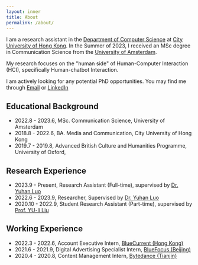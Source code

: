 ```yaml
---
layout: inner
title: About
permalink: /about/
---
```

I am a research assistant in the [Department of Computer Science]("https://www.cs.cityu.edu.hk/") at [City University of Hong Kong]("https://www.cityu.edu.hk/"). In the Summer of 2023, I received an MSc degree in Communication Science from the [University of Amsterdam]("https://www.uva.nl/en"). 

My research focuses on the "human side" of Human-Computer Interaction (HCI), specifically Human-chatbot Interaction. 

I am actively looking for any potential PhD opportunities. 
You may find me through [Email]("zhuoyanli4@cityu.edu.hk") or [LinkedIn]("https://www.linkedin.com/in/lizhuoyang720/?locale=en_US")

## Educational Background
- 2022.8 - 2023.6, MSc. Communication Science, University of Amsterdam
- 2018.8 - 2022.6, BA. Media and Communication, City University of Hong Kong
- 2019.7 - 2019.8, Advanced British Culture and Humanities Programme, University of Oxford,

## Research Experience
- 2023.9 - Present, Research Assistant (Full-time), supervised by [Dr. Yuhan Luo]("https://scholars.cityu.edu.hk/en/persons/yuhan-luo(9349cfbb-22d1-4097-bb5e-e3e20aaa13ba).html")
- 2022.6 - 2023.9, Researcher, Supervised by [Dr. Yuhan Luo]("https://scholars.cityu.edu.hk/en/persons/yuhan-luo(9349cfbb-22d1-4097-bb5e-e3e20aaa13ba).html")
- 2020.10 - 2022.9, Student Research Assistant (Part-time), supervised by [Prof. YU-li Liu]("https://scholars.cityu.edu.hk/en/persons/yuli-liu(cb5a972e-b906-4c9a-8966-2d04034e50f0).html")

## Working Experience
- 2022.3 - 2022.6, Account Executive Intern, [BlueCurrent (Hong Kong)](https://bluecurrentgroup.com.hk/)
- 2021.6 - 2021.9, Digital Advertising Specialist Intern, [BlueFocus (Beijing)](https://www.bluefocusgroup.com/en/)
- 2020.4 - 2020.8, Content Management Intern, [Bytedance (Tianjin)](https://www.bytedance.com/en/)
